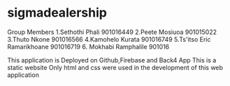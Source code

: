 # sigmadealership
Group Members
1.Sethothi Phali 901016449
2.Peete Mosiuoa  901015022
3.Thuto Nkone    901016566
4.Kamohelo Kurata 901016749
5.Ts'itso Eric Ramarikhoane 901016719
6. Mokhabi Ramphalile 901016

This application is Deployed on Github,Firebase and Back4 App
This is a static website
Only html and css were used in the development of this web application 
